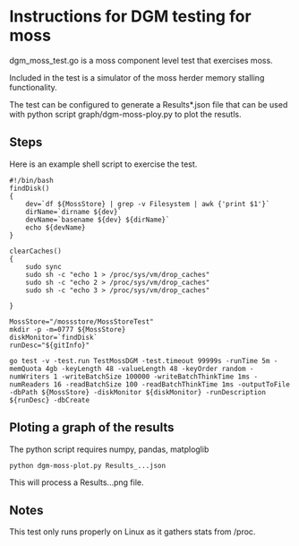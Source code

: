 # Instructions for DGM testing for moss

dgm_moss_test.go is a moss component level test that exercises moss.

Included in the test is a simulator of the moss herder memory stalling
functionality.

The test can be configured to generate a Results*.json file that can be
used with python script graph/dgm-moss-ploy.py to plot the resutls.

## Steps

Here is an example shell script to exercise the test.

```
#!/bin/bash
findDisk()
{
    dev=`df ${MossStore} | grep -v Filesystem | awk {'print $1'}`
    dirName=`dirname ${dev}`
    devName=`basename ${dev} ${dirName}`
    echo ${devName}
}

clearCaches()
{
    sudo sync
    sudo sh -c "echo 1 > /proc/sys/vm/drop_caches"
    sudo sh -c "echo 2 > /proc/sys/vm/drop_caches"
    sudo sh -c "echo 3 > /proc/sys/vm/drop_caches"

}

MossStore="/mossstore/MossStoreTest"
mkdir -p -m=0777 ${MossStore}
diskMonitor=`findDisk`
runDesc="${gitInfo}"

go test -v -test.run TestMossDGM -test.timeout 99999s -runTime 5m -memQuota 4gb -keyLength 48 -valueLength 48 -keyOrder random -numWriters 1 -writeBatchSize 100000 -writeBatchThinkTime 1ms -numReaders 16 -readBatchSize 100 -readBatchThinkTime 1ms -outputToFile -dbPath ${MossStore} -diskMonitor ${diskMonitor} -runDescription ${runDesc} -dbCreate
```

## Ploting a graph of the results

The python script requires numpy, pandas, matploglib

```
python dgm-moss-plot.py Results_...json
```

This will process a Results...png file.

## Notes

This test only runs properly on Linux as it gathers stats from /proc.
